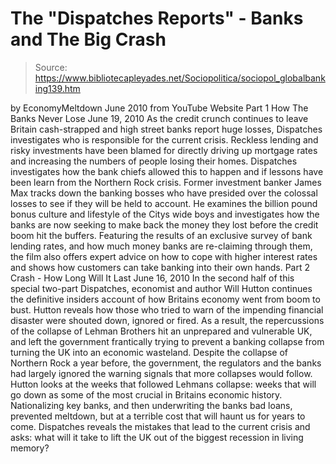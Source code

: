 # The "Dispatches Reports" - Banks and The Big Crash

> Source: https://www.bibliotecapleyades.net/Sociopolitica/sociopol_globalbanking139.htm

by
EconomyMeltdown
June 2010
from
YouTube Website
Part 1
How The Banks Never Lose
June 19, 2010
As the credit crunch continues to leave Britain
cash-strapped and high street banks report huge losses, Dispatches
investigates who is responsible for the current crisis.
Reckless lending and risky investments have been blamed for directly driving
up mortgage rates and increasing the numbers of people losing their homes.
Dispatches investigates how the bank chiefs allowed this to happen and if
lessons have been learn from the Northern Rock crisis.
Former investment banker James Max tracks down the banking bosses who have
presided over the colossal losses to see if they will be held to account.
He examines the billion pound bonus culture and lifestyle of the Citys wide
boys and investigates how the banks are now seeking to make back the money
they lost before the credit boom hit the buffers.
Featuring the results of an exclusive survey of bank lending rates, and how
much money banks are re-claiming through them, the film also offers expert
advice on how to cope with higher interest rates and shows how customers can
take banking into their own hands.
Part 2
Crash - How Long Will It Last
June 16, 2010
In the second half of this special two-part
Dispatches, economist and author Will Hutton continues the definitive
insiders account of how Britains economy went from boom to bust.
Hutton reveals how those who tried to warn of the impending financial
disaster were shouted down, ignored or fired. As a result, the repercussions
of the collapse of Lehman Brothers hit an unprepared and vulnerable UK, and
left the government frantically trying to prevent a banking collapse from
turning the UK into an economic wasteland.
Despite the collapse of Northern Rock a year before, the government, the
regulators and the banks had largely ignored the warning signals that more
collapses would follow. Hutton looks at the weeks that followed Lehmans
collapse: weeks that will go down as some of the most crucial in Britains
economic history.
Nationalizing key banks, and then underwriting the banks bad loans,
prevented meltdown, but at a terrible cost that will haunt us for years to
come.
Dispatches reveals the mistakes that lead to the current crisis and
asks:
what will it take to lift the UK out of the biggest recession in
living memory?
